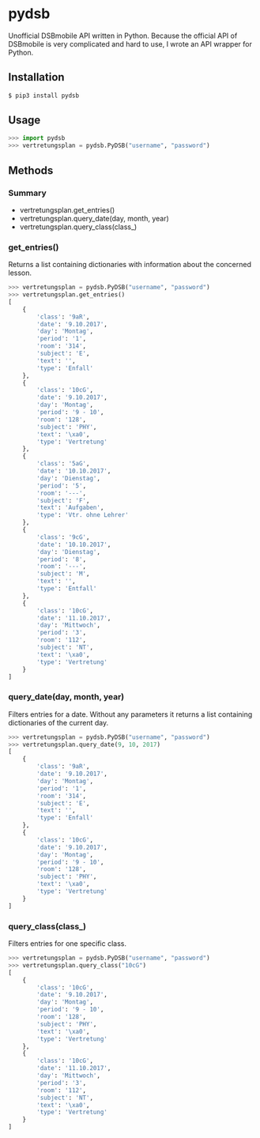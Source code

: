 # pydsb

Unofficial DSBmobile API written in Python. Because the official API of DSBmobile is very complicated and hard to use, I wrote an API wrapper for Python.

## Installation

```sh
$ pip3 install pydsb
```

## Usage

```python
>>> import pydsb
>>> vertretungsplan = pydsb.PyDSB("username", "password")
```

## Methods

### Summary

- vertretungsplan.get_entries()
- vertretungsplan.query_date(day, month, year)
- vertretungsplan.query_class(class_)

### get_entries()

Returns a list containing dictionaries with information about the concerned lesson.

```python
>>> vertretungsplan = pydsb.PyDSB("username", "password")
>>> vertretungsplan.get_entries()
[
    {
        'class': '9aR',
        'date': '9.10.2017',
        'day': 'Montag',
        'period': '1',
        'room': '314',
        'subject': 'E',
        'text': '',
        'type': 'Enfall'
    },
    {
        'class': '10cG',
        'date': '9.10.2017',
        'day': 'Montag',
        'period': '9 - 10',
        'room': '128',
        'subject': 'PHY',
        'text': '\xa0',
        'type': 'Vertretung'
    },
    {
        'class': '5aG',
        'date': '10.10.2017',
        'day': 'Dienstag',
        'period': '5',
        'room': '---',
        'subject': 'F',
        'text': 'Aufgaben',
        'type': 'Vtr. ohne Lehrer'
    },
    {
        'class': '9cG',
        'date': '10.10.2017',
        'day': 'Dienstag',
        'period': '8',
        'room': '---',
        'subject': 'M',
        'text': '',
        'type': 'Entfall'
    },
    {
        'class': '10cG',
        'date': '11.10.2017',
        'day': 'Mittwoch',
        'period': '3',
        'room': '112',
        'subject': 'NT',
        'text': '\xa0',
        'type': 'Vertretung'
    }
]
```

### query_date(day, month, year)

Filters entries for a date. Without any parameters it returns a list containing dictionaries of the current day.

```python
>>> vertretungsplan = pydsb.PyDSB("username", "password")
>>> vertretungsplan.query_date(9, 10, 2017)
[
    {
        'class': '9aR',
        'date': '9.10.2017',
        'day': 'Montag',
        'period': '1',
        'room': '314',
        'subject': 'E',
        'text': '',
        'type': 'Enfall'
    },
    {
        'class': '10cG',
        'date': '9.10.2017',
        'day': 'Montag',
        'period': '9 - 10',
        'room': '128',
        'subject': 'PHY',
        'text': '\xa0',
        'type': 'Vertretung'
    }
]
```

### query_class(class_)

Filters entries for one specific class.

```python
>>> vertretungsplan = pydsb.PyDSB("username", "password")
>>> vertretungsplan.query_class("10cG")
[
    {
        'class': '10cG',
        'date': '9.10.2017',
        'day': 'Montag',
        'period': '9 - 10',
        'room': '128',
        'subject': 'PHY',
        'text': '\xa0',
        'type': 'Vertretung'
    },
    {
        'class': '10cG',
        'date': '11.10.2017',
        'day': 'Mittwoch',
        'period': '3',
        'room': '112',
        'subject': 'NT',
        'text': '\xa0',
        'type': 'Vertretung'
    }
]
```